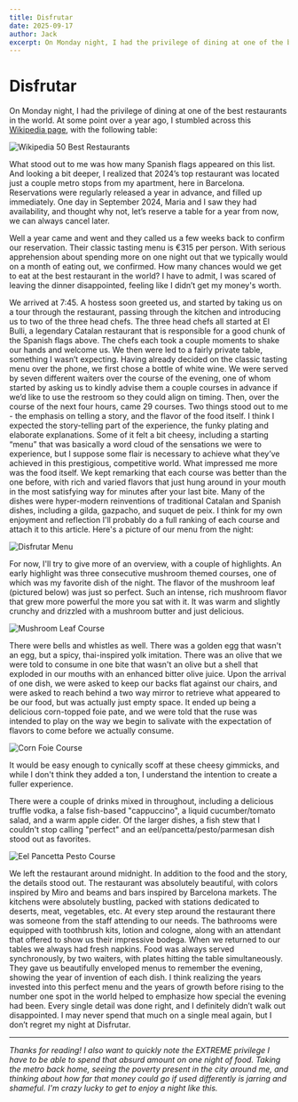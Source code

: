 ```yaml
---
title: Disfrutar
date: 2025-09-17
author: Jack
excerpt: On Monday night, I had the privilege of dining at one of the best restaurants in the world.
---
```


# Disfrutar 

On Monday night, I had the privilege of dining at one of the best restaurants in the world. At some point over a year ago, I stumbled across this [Wikipedia page](https://en.wikipedia.org/wiki/The_World%27s_50_Best_Restaurants), with the following table:

![Wikipedia 50 Best Restaurants](/static/images/disfrutar/wikipedia_50_best.png)


What stood out to me was how many Spanish flags appeared on this list. And looking a bit deeper, I realized that 2024’s top restaurant was located just a couple metro stops from my apartment, here in Barcelona. Reservations were regularly released a year in advance, and filled up immediately. One day in September 2024, Maria and I saw they had availability, and thought why not, let’s reserve a table for a year from now, we can always cancel later. 

Well a year came and went and they called us a few weeks back to confirm our reservation. Their classic tasting menu is €315 per person. With serious apprehension about spending more on one night out that we typically would on a month of eating out, we confirmed. How many chances would we get to eat at the best restaurant in the world? I have to admit, I was scared of leaving the dinner disappointed, feeling like I didn’t get my money's worth. 

We arrived at 7:45. A hostess soon greeted us, and started by taking us on a tour through the restaurant, passing through the kitchen and introducing us to two of the three head chefs. The three head chefs all started at El Bulli, a legendary Catalan restaurant that is responsible for a good chunk of the Spanish flags above. The chefs each took a couple moments to shake our hands and welcome us. We then were led to a fairly private table, something I wasn’t expecting. Having already decided on the classic tasting menu over the phone, we first chose a bottle of white wine. We were served by seven different waiters over the course of the evening, one of whom started by asking us to kindly advise them a couple courses in advance if we’d like to use the restroom so they could align on timing. Then, over the course of the next four hours, came 29 courses. Two things stood out to me - the emphasis on telling a story, and the flavor of the food itself. I think I expected the story-telling part of the experience, the funky plating and elaborate explanations. Some of it felt a bit cheesy, including a starting “menu” that was basically a word cloud of the sensations we were to experience, but I suppose some flair is necessary to achieve what they’ve achieved in this prestigious, competitive world. What impressed me more was the food itself. We kept remarking that each course was better than the one before, with rich and varied flavors that just hung around in your mouth in the most satisfying way for minutes after your last bite. Many of the dishes were hyper-modern reinventions of traditional Catalan and Spanish dishes, including a gilda, gazpacho, and suquet de peix. I think for my own enjoyment and reflection I'll probably do a full ranking of each course and attach it to this article. Here's a picture of our menu from the night:

![Disfrutar Menu](/static/images/disfrutar/disfrutar_menu.jpg)

For now, I'll try to give more of an overview, with a couple of highlights. An early highlight was three consecutive mushroom themed courses, one of which was my favorite dish of the night. The flavor of the mushroom leaf (pictured below) was just so perfect. Such an intense, rich mushroom flavor that grew more powerful the more you sat with it. It was warm and slightly crunchy and drizzled with a mushroom butter and just delicious.

![Mushroom Leaf Course](/static/images/disfrutar/mushroom_leaf.jpg) 

There were bells and whistles as well. There was a golden egg that wasn't an egg, but a spicy, thai-inspired yolk imitation. There was an olive that we were told to consume in one bite that wasn't an olive but a shell that exploded in our mouths with an enhanced bitter olive juice. Upon the arrival of one dish, we were asked to keep our backs flat against our chairs, and were asked to reach behind a two way mirror to retrieve what appeared to be our food, but was actually just empty space. It ended up being a delicious corn-topped foie pate, and we were told that the ruse was intended to play on the way we begin to salivate with the expectation of flavors to come before we actually consume.

![Corn Foie Course](/static/images/disfrutar/corn_foie.JPG)

It would be easy enough to cynically scoff at these cheesy gimmicks, and while I don't think they added a ton, I understand the intention to create a fuller experience. 

There were a couple of drinks mixed in throughout, including a delicious truffle vodka, a false fish-based "cappuccino", a liquid cucumber/tomato salad, and a warm apple cider. Of the larger dishes, a fish stew that I couldn't stop calling "perfect" and an eel/pancetta/pesto/parmesan dish stood out as favorites.

![Eel Pancetta Pesto Course](/static/images/disfrutar/eel_pancetta_pesto.jpg) 

We left the restaurant around midnight. In addition to the food and the story, the details stood out. The restaurant was absolutely beautiful, with colors inspired by Miro and beams and bars inspired by Barcelona markets. The kitchens were absolutely bustling, packed with stations dedicated to deserts, meat, vegetables, etc. At every step around the restaurant there was someone from the staff attending to our needs. The bathrooms were equipped with toothbrush kits, lotion and cologne, along with an attendant that offered to show us their impressive bodega. When we returned to our tables we always had fresh napkins. Food was always served synchronously, by two waiters, with plates hitting the table simultaneously. They gave us beautifully enveloped menus to remember the evening, showing the year of invention of each dish. I think realizing the years invested into this perfect menu and the years of growth before rising to the number one spot in the world helped to emphasize how special the evening had been. Every single detail was done right, and I definitely didn’t walk out disappointed. I may never spend that much on a single meal again, but I don’t regret my night at Disfrutar. 

---

*Thanks for reading! I also want to quickly note the EXTREME privilege I have to be able to spend that absurd amount on one night of food. Taking the metro back home, seeing the poverty present in the city around me, and thinking about how far that money could go if used differently is jarring and shameful. I'm crazy lucky to get to enjoy a night like this.*
